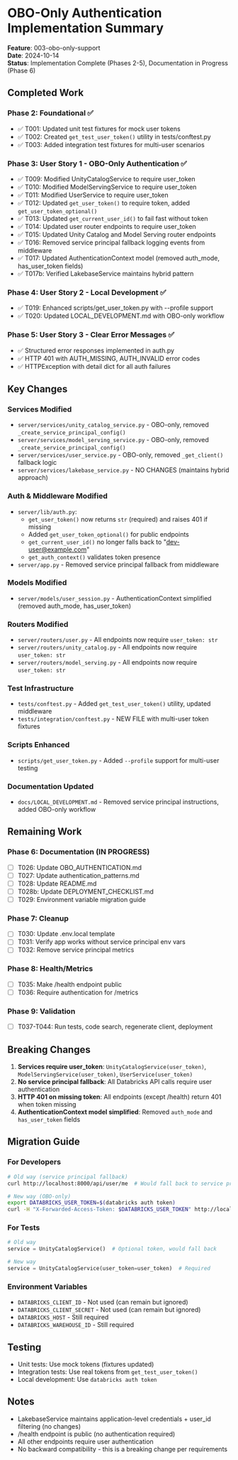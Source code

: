 # OBO-Only Authentication Implementation Summary

**Feature**: 003-obo-only-support  
**Date**: 2024-10-14  
**Status**: Implementation Complete (Phases 2-5), Documentation in Progress (Phase 6)

## Completed Work

### Phase 2: Foundational ✅
- ✅ T001: Updated unit test fixtures for mock user tokens
- ✅ T002: Created `get_test_user_token()` utility in tests/conftest.py
- ✅ T003: Added integration test fixtures for multi-user scenarios

### Phase 3: User Story 1 - OBO-Only Authentication ✅
- ✅ T009: Modified UnityCatalogService to require user_token
- ✅ T010: Modified ModelServingService to require user_token
- ✅ T011: Modified UserService to require user_token  
- ✅ T012: Updated `get_user_token()` to require token, added `get_user_token_optional()`
- ✅ T013: Updated `get_current_user_id()` to fail fast without token
- ✅ T014: Updated user router endpoints to require user_token
- ✅ T015: Updated Unity Catalog and Model Serving router endpoints
- ✅ T016: Removed service principal fallback logging events from middleware
- ✅ T017: Updated AuthenticationContext model (removed auth_mode, has_user_token fields)
- ✅ T017b: Verified LakebaseService maintains hybrid pattern

### Phase 4: User Story 2 - Local Development ✅
- ✅ T019: Enhanced scripts/get_user_token.py with --profile support
- ✅ T020: Updated LOCAL_DEVELOPMENT.md with OBO-only workflow

### Phase 5: User Story 3 - Clear Error Messages ✅
- ✅ Structured error responses implemented in auth.py
- ✅ HTTP 401 with AUTH_MISSING, AUTH_INVALID error codes
- ✅ HTTPException with detail dict for all auth failures

## Key Changes

### Services Modified
- `server/services/unity_catalog_service.py` - OBO-only, removed `_create_service_principal_config()`
- `server/services/model_serving_service.py` - OBO-only, removed `_create_service_principal_config()`
- `server/services/user_service.py` - OBO-only, removed `_get_client()` fallback logic
- `server/services/lakebase_service.py` - NO CHANGES (maintains hybrid approach)

### Auth & Middleware Modified
- `server/lib/auth.py`:
  - `get_user_token()` now returns `str` (required) and raises 401 if missing
  - Added `get_user_token_optional()` for public endpoints
  - `get_current_user_id()` no longer falls back to "dev-user@example.com"
  - `get_auth_context()` validates token presence
- `server/app.py` - Removed service principal fallback from middleware

### Models Modified
- `server/models/user_session.py` - AuthenticationContext simplified (removed auth_mode, has_user_token)

### Routers Modified
- `server/routers/user.py` - All endpoints now require `user_token: str`
- `server/routers/unity_catalog.py` - All endpoints now require `user_token: str`
- `server/routers/model_serving.py` - All endpoints now require `user_token: str`

### Test Infrastructure
- `tests/conftest.py` - Added `get_test_user_token()` utility, updated middleware
- `tests/integration/conftest.py` - NEW FILE with multi-user token fixtures

### Scripts Enhanced
- `scripts/get_user_token.py` - Added `--profile` support for multi-user testing

### Documentation Updated
- `docs/LOCAL_DEVELOPMENT.md` - Removed service principal instructions, added OBO-only workflow

## Remaining Work

### Phase 6: Documentation (IN PROGRESS)
- [ ] T026: Update OBO_AUTHENTICATION.md
- [ ] T027: Update authentication_patterns.md  
- [ ] T028: Update README.md
- [ ] T028b: Update DEPLOYMENT_CHECKLIST.md
- [ ] T029: Environment variable migration guide

### Phase 7: Cleanup
- [ ] T030: Update .env.local template
- [ ] T031: Verify app works without service principal env vars
- [ ] T032: Remove service principal metrics

### Phase 8: Health/Metrics
- [ ] T035: Make /health endpoint public
- [ ] T036: Require authentication for /metrics

### Phase 9: Validation
- [ ] T037-T044: Run tests, code search, regenerate client, deployment

## Breaking Changes

1. **Services require user_token**: `UnityCatalogService(user_token)`, `ModelServingService(user_token)`, `UserService(user_token)`
2. **No service principal fallback**: All Databricks API calls require user authentication
3. **HTTP 401 on missing token**: All endpoints (except /health) return 401 when token missing
4. **AuthenticationContext model simplified**: Removed `auth_mode` and `has_user_token` fields

## Migration Guide

### For Developers
```bash
# Old way (service principal fallback)
curl http://localhost:8000/api/user/me  # Would fall back to service principal

# New way (OBO-only)
export DATABRICKS_USER_TOKEN=$(databricks auth token)
curl -H "X-Forwarded-Access-Token: $DATABRICKS_USER_TOKEN" http://localhost:8000/api/user/me
```

### For Tests
```python
# Old way
service = UnityCatalogService()  # Optional token, would fall back

# New way  
service = UnityCatalogService(user_token=user_token)  # Required
```

### Environment Variables
- `DATABRICKS_CLIENT_ID` - Not used (can remain but ignored)
- `DATABRICKS_CLIENT_SECRET` - Not used (can remain but ignored)
- `DATABRICKS_HOST` - Still required
- `DATABRICKS_WAREHOUSE_ID` - Still required

## Testing
- Unit tests: Use mock tokens (fixtures updated)
- Integration tests: Use real tokens from `get_test_user_token()`
- Local development: Use `databricks auth token`

## Notes
- LakebaseService maintains application-level credentials + user_id filtering (no changes)
- /health endpoint is public (no authentication required)
- All other endpoints require user authentication
- No backward compatibility - this is a breaking change per requirements

